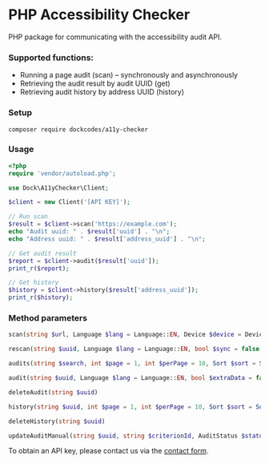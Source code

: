 # PHP Accessibility Checker

PHP package for communicating with the accessibility audit API.

### Supported functions:

- Running a page audit (scan) – synchronously and asynchronously
- Retrieving the audit result by audit UUID (get)
- Retrieving audit history by address UUID (history)

### Setup
```shell
composer require dockcodes/a11y-checker
```

### Usage
```php
<?php
require 'vendor/autoload.php';

use Dock\A11yChecker\Client;

$client = new Client('[API KEY]');

// Run scan
$result = $client->scan('https://example.com');
echo "Audit uuid: " . $result['uuid'] . "\n";
echo "Address uuid: " . $result['address_uuid'] . "\n";

// Get audit result
$report = $client->audit($result['uuid']);
print_r($report);

// Get history
$history = $client->history($result['address_uuid']);
print_r($history);
```

### Method parameters
```php
scan(string $url, Language $lang = Language::EN, Device $device = Device::DESKTOP, bool $sync = false, bool $extraData = false, ?string $uniqueKey = null)

rescan(string $uuid, Language $lang = Language::EN, bool $sync = false, bool $extraData = false)

audits(string $search, int $page = 1, int $perPage = 10, Sort $sort = Sort::LAST_AUDIT_DESC, ?string $uniqueKey = null)

audit(string $uuid, Language $lang = Language::EN, bool $extraData = false)

deleteAudit(string $uuid)

history(string $uuid, int $page = 1, int $perPage = 10, Sort $sort = Sort::CREATED_AT_ASC)

deleteHistory(string $uuid)

updateAuditManual(string $uuid, string $criterionId, AuditStatus $status, Device $device));
```
To obtain an API key, please contact us via the [contact form](https://wcag.dock.codes/contact-us/).
